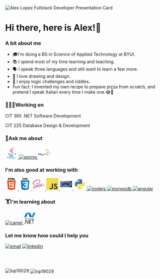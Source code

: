 <img src="https://user-images.githubusercontent.com/72474080/127397297-1d0fafcd-d58e-42f5-bf64-cc74e643040c.png" alt="Alex Lopez Fullstack Developer Presentation Card" width="600"/>
<h1> Hi there, here is Alex!👋 </h1>

<h3>A bit about me</h3>
<ul>
<li>🎓I'm doing a BS in Science of Applied Technology at BYUI.
<li>📚 I spend most of my time learning and teaching.
<li>🗣 I speak three languages and still want to learn a few more.
<li>🎨 I love drawing and design.
<li>🧠 I enjoy logic challenges and riddles.
<li>Fun fact: I invented my own recipe to prepare pizza from scratch, and pretend I speak Italian every time I make one.😂🍕
</ul>

<h3>👨🏽‍💻Working on</h3>
<p> CIT 365 .NET Software Development </p>
<p> CIT 225 Database Design & Development </p>
 
<h3>💪Ask me about</h3>
<a href="https://www.java.com" target="_blank"> <img src="https://raw.githubusercontent.com/devicons/devicon/master/icons/java/java-original.svg" alt="java" width="40" height="40"/> </a> <a href="https://spring.io/" target="_blank"> <img src="https://www.vectorlogo.zone/logos/springio/springio-icon.svg" alt="spring" width="40" height="40"/> </a> <a href="https://www.mysql.com/" target="_blank"> <img src="https://raw.githubusercontent.com/devicons/devicon/master/icons/mysql/mysql-original-wordmark.svg" alt="mysql" width="40" height="40"/> </a>

<h3>I'm also good at working with</h3>
<a href="https://www.w3.org/html/" target="_blank"> <img src="https://raw.githubusercontent.com/devicons/devicon/master/icons/html5/html5-original-wordmark.svg" alt="html5" width="40" height="40"/> </a> <a href="https://www.w3schools.com/css/" target="_blank"> <img src="https://raw.githubusercontent.com/devicons/devicon/master/icons/css3/css3-original-wordmark.svg" alt="css3" width="40" height="40"/> </a> <a href="https://sass-lang.com" target="_blank"> <img src="https://raw.githubusercontent.com/devicons/devicon/master/icons/sass/sass-original.svg" alt="sass" width="40" height="40"/> </a> <a href="https://developer.mozilla.org/en-US/docs/Web/JavaScript" target="_blank"> <img src="https://raw.githubusercontent.com/devicons/devicon/master/icons/javascript/javascript-original.svg" alt="javascript" width="40" height="40"/> </a> <a href="https://www.php.net" target="_blank"> <img src="https://raw.githubusercontent.com/devicons/devicon/master/icons/php/php-original.svg" alt="php" width="40" height="40"/> </a>   <a href="https://www.python.org" target="_blank"> <img src="https://raw.githubusercontent.com/devicons/devicon/master/icons/python/python-original.svg" alt="python" width="40" height="40"/> </a> <a href="https://nodejs.org/en/" target="_blank"> <img src="https://seeklogo.com/images/N/nodejs-logo-FBE122E377-seeklogo.com.png" alt="nodejs" width="40" height="40"/> </a>
<a href="https://www.mongodb.com/" target="_blank"> <img src="https://infinapps.com/wp-content/uploads/2018/10/mongodb-logo.png" alt="mongodb" width="40" height="40"/> </a>
<a href="https://angular.io" target="_blank" rel="noreferrer"> <img src="https://angular.io/assets/images/logos/angular/angular.svg" alt="angular" width="40" height="40"/> </a>

<h3>🏋️I'm learning about</h3>
<a href="https://camel.apache.org/" target="_blank" rel="noreferrer"> <img src="https://upload.wikimedia.org/wikipedia/commons/thumb/1/11/Apache_Camel_Logo.svg/1200px-Apache_Camel_Logo.svg.png" alt="camel" width="60" height="40"/> </a>
<a href="https://dotnet.microsoft.com/" target="_blank" rel="noreferrer"> <img src="https://raw.githubusercontent.com/devicons/devicon/master/icons/dot-net/dot-net-original-wordmark.svg" alt="dotnet" width="40" height="40"/> </a>

<h3>Let me know how could I help you</h3>
<a href = "mailto: alexhumbertolds@gmail.com"><img src="https://cdn-icons-png.flaticon.com/512/281/281769.png" alt="email" width="40" height="40"/></a>
<a href = "https://www.linkedin.com/in/alexhumbertolopez/"><img src="https://cdn-icons-png.flaticon.com/512/174/174857.png" alt="linkedin" width="40" height="40"/></a>

<br><br>

<p><img align="left" src="https://github-readme-stats.vercel.app/api/top-langs?username=lop19029&show_icons=true&locale=en&layout=compact" alt="lop19029" /></p>

<p>&nbsp;<img align="center" src="https://github-readme-stats.vercel.app/api?username=lop19029&show_icons=true&locale=en" alt="lop19029" /></p>
